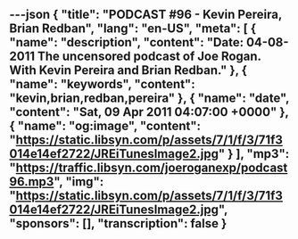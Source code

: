 ---json
{
  "title": "PODCAST #96 - Kevin Pereira, Brian Redban",
  "lang": "en-US",
  "meta": [
    {
      "name": "description",
      "content": "Date: 04-08-2011 The uncensored podcast of Joe Rogan. With Kevin Pereira and Brian Redban."
    },
    {
      "name": "keywords",
      "content": "kevin,brian,redban,pereira"
    },
    {
      "name": "date",
      "content": "Sat, 09 Apr 2011 04:07:00 +0000"
    },
    {
      "name": "og:image",
      "content": "https://static.libsyn.com/p/assets/7/1/f/3/71f3014e14ef2722/JREiTunesImage2.jpg"
    }
  ],
  "mp3": "https://traffic.libsyn.com/joeroganexp/podcast96.mp3",
  "img": "https://static.libsyn.com/p/assets/7/1/f/3/71f3014e14ef2722/JREiTunesImage2.jpg",
  "sponsors": [],
  "transcription": false
}
---
<episode-header />

<timemark seconds="0" />

<transcribe-call-to-action />

<episode-footer />